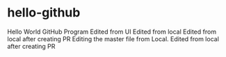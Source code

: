 # hello-github
Hello World GitHub Program
Edited from UI
Edited from local
Edited from local after creating PR
Editing the master file from Local. 
Edited from local after creating PR

